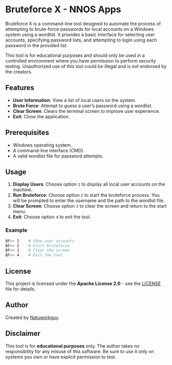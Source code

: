 # Bruteforce X - NNOS Apps

Bruteforce X is a command-line tool designed to automate the process of attempting to brute-force passwords for local accounts on a Windows system using a wordlist. It provides a basic interface for selecting user accounts, specifying password lists, and attempting to login using each password in the provided list.

This tool is for educational purposes and should only be used in a controlled environment where you have permission to perform security testing. Unauthorized use of this tool could be illegal and is not endorsed by the creators.

## Features

- **User Information**: View a list of local users on the system.
- **Brute Force**: Attempt to guess a user’s password using a wordlist.
- **Clear Screen**: Clears the terminal screen to improve user experience.
- **Exit**: Close the application.

## Prerequisites

- Windows operating system.
- A command-line interface (CMD).
- A valid wordlist file for password attempts.

## Usage

1. **Display Users**: Choose option `1` to display all local user accounts on the machine.
2. **Run Bruteforce**: Choose option `2` to start the bruteforce process. You will be prompted to enter the username and the path to the wordlist file.
3. **Clear Screen**: Choose option `3` to clear the screen and return to the start menu.
4. **Exit**: Choose option `4` to exit the tool.

### Example

```bash
BF>> 1    # Show user accounts
BF>> 2    # Start bruteforce
BF>> 3    # Clear the screen
BF>> 4    # Exit the tool
```

## License

This project is licensed under the **Apache License 2.0** - see the [LICENSE](LICENSE) file for details.

## Author

Created by [Natuworkguy](https://github.com/Natuworkguy).

## Disclaimer

This tool is for **educational purposes** only. The author takes no responsibility for any misuse of this software. Be sure to use it only on systems you own or have explicit permission to test.
